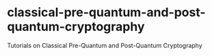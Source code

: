 # classical-pre-quantum-and-post-quantum-cryptography
Tutorials on Classical Pre-Quantum and Post-Quantum Cryptography
